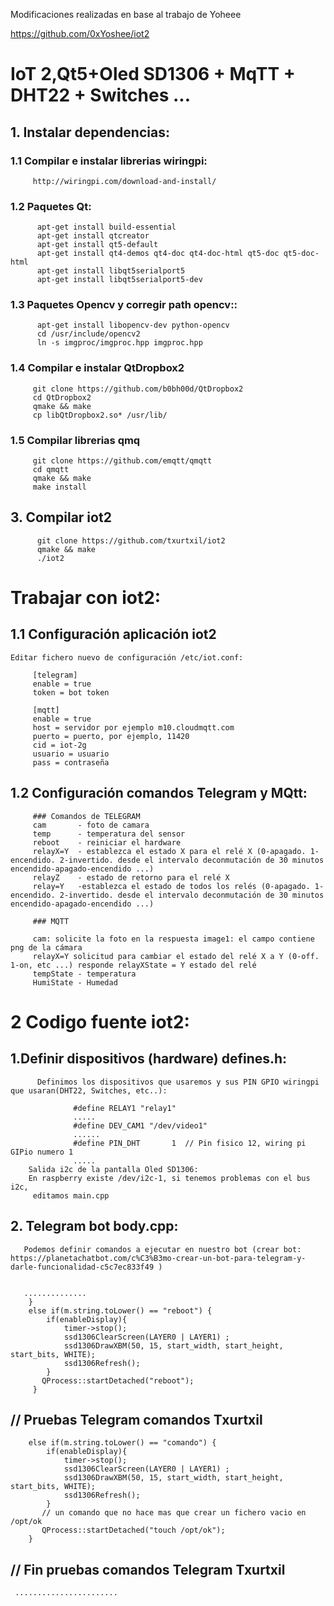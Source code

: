 Modificaciones realizadas en base al trabajo de Yoheee

https://github.com/0xYoshee/iot2

# IoT 2,Qt5+Oled SD1306 + MqTT + DHT22 + Switches ...

## 1. Instalar dependencias:

###     1.1 Compilar e instalar librerias wiringpi:
         http://wiringpi.com/download-and-install/

###     1.2 Paquetes Qt:
          apt-get install build-essential
          apt-get install qtcreator
          apt-get install qt5-default
          apt-get install qt4-demos qt4-doc qt4-doc-html qt5-doc qt5-doc-html
          apt-get install libqt5serialport5
          apt-get install libqt5serialport5-dev
###      1.3 Paquetes Opencv y corregir path opencv::
          apt-get install libopencv-dev python-opencv
          cd /usr/include/opencv2
          ln -s imgproc/imgproc.hpp imgproc.hpp
###      1.4 Compilar e instalar QtDropbox2
         git clone https://github.com/b0bh00d/QtDropbox2
         cd QtDropbox2
         qmake && make
         cp libQtDropbox2.so* /usr/lib/
###      1.5 Compilar librerias qmq
         git clone https://github.com/emqtt/qmqtt
         cd qmqtt
         qmake && make
         make install        

## 3. Compilar iot2

          git clone https://github.com/txurtxil/iot2
          qmake && make
          ./iot2
 
# Trabajar con iot2:

## 1.1 Configuración aplicación iot2
    Editar fichero nuevo de configuración /etc/iot.conf:
    
         [telegram]
         enable = true
         token = bot token

         [mqtt]
         enable = true
         host = servidor por ejemplo m10.cloudmqtt.com
         puerto = puerto, por ejemplo, 11420
         cid = iot-2g
         usuario = usuario
         pass = contraseña
         
## 1.2 Configuración comandos Telegram y MQtt:
         ### Comandos de TELEGRAM
         cam       - foto de camara
         temp      - temperatura del sensor
         reboot    - reiniciar el hardware
         relayX=Y  - establezca el estado X para el relé X (0-apagado. 1-encendido. 2-invertido. desde el intervalo deconmutación de 30 minutos encendido-apagado-encendido ...)        
         relayZ    - estado de retorno para el relé X
         relay=Y   -establezca el estado de todos los relés (0-apagado. 1-encendido. 2-invertido. desde el intervalo deconmutación de 30 minutos encendido-apagado-encendido ...)

         ### MQTT

         cam: solicite la foto en la respuesta image1: el campo contiene png de la cámara
         relayX=Y solicitud para cambiar el estado del relé X a Y (0-off. 1-on, etc ...) responde relayXState = Y estado del relé
         tempState - temperatura
         HumiState - Humedad



# 2 Codigo fuente iot2:

 ## 1.Definir dispositivos (hardware) defines.h:
          Definimos los dispositivos que usaremos y sus PIN GPIO wiringpi que usaran(DHT22, Switches, etc..):
              
                  #define RELAY1 "relay1"
                  .....
                  #define DEV_CAM1 "/dev/video1"
                  ......
                  #define PIN_DHT       1  // Pin fisico 12, wiring pi GIPio numero 1
                  .....
        Salida i2c de la pantalla Oled SD1306:
        En raspberry existe /dev/i2c-1, si tenemos problemas con el bus i2c, 
         editamos main.cpp

## 2. Telegram bot  body.cpp:
       Podemos definir comandos a ejecutar en nuestro bot (crear bot: https://planetachatbot.com/c%C3%B3mo-crear-un-bot-para-telegram-y-darle-funcionalidad-c5c7ec833f49 )
          
     
       ..............
        }
        else if(m.string.toLower() == "reboot") {
            if(enableDisplay){
                timer->stop();
                ssd1306ClearScreen(LAYER0 | LAYER1) ;
                ssd1306DrawXBM(50, 15, start_width, start_height, start_bits, WHITE);
                ssd1306Refresh();
            }
           QProcess::startDetached("reboot");
         }
   ##    // Pruebas Telegram comandos Txurtxil
        else if(m.string.toLower() == "comando") {
            if(enableDisplay){
                timer->stop();
                ssd1306ClearScreen(LAYER0 | LAYER1) ;
                ssd1306DrawXBM(50, 15, start_width, start_height, start_bits, WHITE);
                ssd1306Refresh();
            }
           // un comando que no hace mas que crear un fichero vacio en /opt/ok
           QProcess::startDetached("touch /opt/ok");
        }
   ##      // Fin pruebas comandos Telegram Txurtxil
     .......................
 



